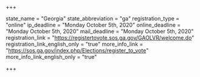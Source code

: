 +++

state_name = "Georgia"
state_abbreviation = "ga"
registration_type = "online"
ip_deadline = "Monday October 5th, 2020"
online_deadline = "Monday October 5th, 2020"
mail_deadline = "Monday October 5th, 2020"
registration_link = "https://registertovote.sos.ga.gov/GAOLVR/welcome.do"
registration_link_english_only = "true"
more_info_link = "https://sos.ga.gov/index.php/Elections/register_to_vote"
more_info_link_english_only = "true"

+++